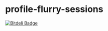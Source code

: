 profile-flurry-sessions
=======================

[![Bitdeli Badge](https://d2weczhvl823v0.cloudfront.net/bitdeli/profile-flurry-sessions/trend.png)](https://bitdeli.com/free "Bitdeli Badge")

